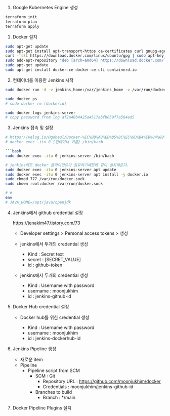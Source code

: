 1. Google Kubernetes Engine 생성

```bash
terraform init
terraform plan
terraform apply
```

1. Docker 설치

```bash
sudo apt-get update
sudo apt-get install apt-transport-https ca-certificates curl gnupg-agent software-properties-common
curl -fsSL https://download.docker.com/linux/ubuntu/gpg | sudo apt-key add -
sudo add-apt-repository "deb [arch=amd64] https://download.docker.com/linux/ubuntu $(lsb_release -cs) stable"
sudo apt-get update
sudo apt-get install docker-ce docker-ce-cli containerd.io
```

2. 컨테이너를 이용한 Jenkins 시작

```bash
sudo docker run -d -v jenkins_home:/var/jenkins_home -v /var/run/docker.sock:/var/run/docker.sock  -p 8080:8080 -p 50000:50000 --restart=on-failure --name jenkins-server jenkins/jenkins:lts-jdk11

sudo docker ps
# sudo docker rm [dockerid]

sudo docker logs jenkins-server
# copy password from log af2a40b4425a4517abfb059f7a564ed5
```

3. Jenkins 접속 및 설정

````bash
# https://velog.io/@gobeul/Docker-%EC%BB%A8%ED%85%8C%EC%9D%B4%EB%84%88%EB%A1%9C-Jenkins-%EC%84%A4%EC%B9%98%ED%95%98%EA%B8%B0
# docker exec -itu 0 {컨테이너 이름} /bin/bash

```bash
sudo docker exec -itu 0 jenkins-server /bin/bash

# jenkins에도 docker 클라이언트가 필요하기때문에 같이 설치해준다.
sudo docker exec -itu 0 jenkins-server apt update
sudo docker exec -itu 0 jenkins-server apt install -y docker.io
sudo chmod 777 /var/run/docker.sock
sudo chown root:docker /var/run/docker.sock

# #
env
# JAVA_HOME=/opt/java/openjdk
````

4. Jenkins에서 github credential 설정

   https://jenakim47.tistory.com/73

   - Developer settings > Personal access tokens > 생성
   - jenkins에서 두개의 credential 생성

     - Kind : Secret text
     - secret : [SECRET_VALUE]
     - id : github-token

   - jenkins에서 두개의 credential 생성
     - Kind : Username with password
     - username : moonjukhim
     - id : jenkins-github-id

5. Docker Hub credential 설정

   - Docker hub를 위한 credential 생성

     - Kind : Username with password
     - username : moonjukhim
     - id : jenkins-dockerhub-id

6. Jenkins Pipeline 생성

   - 새로운 item
   - Pipeline
     - Pipeline script from SCM
       - SCM : Git
         - Repository URL : https://github.com/moonjukhim/docker
         - Credentials : moonjukhim/jenkins-github-id
       - Branches to build
         - Branch : \*/main

7. Docker Pipeline Plugins 설치
